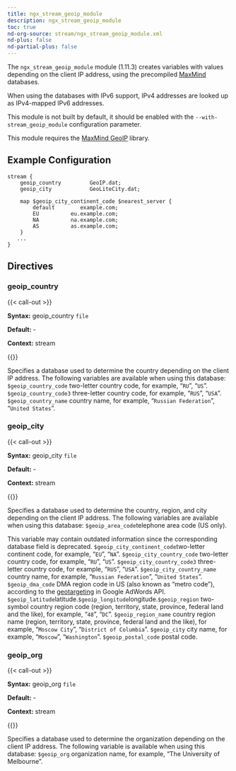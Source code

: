 ```yaml
---
title: ngx_stream_geoip_module
description: ngx_stream_geoip_module
toc: true
nd-org-source: stream/ngx_stream_geoip_module.xml
nd-plus: false
nd-partial-plus: false
---
```



<!--
      ********************************************************************************
      🛑 WARNING: AUTOGENERATED FILE - DO NOT EDIT 🛑 This Markdown file was
      automatically generated from the source XML documentation. Any manual
      changes made directly to this file will be overwritten. To request or
      suggest changes, please edit the source XML files instead.
      https://github.com/nginx/nginx.org/tree/main/xml/en
      ********************************************************************************
      -->


The `ngx_stream_geoip_module` module (1.11.3) creates variables
with values depending on the client IP address, using the precompiled
[MaxMind](http://www.maxmind.com) databases.

When using the databases with IPv6 support,
IPv4 addresses are looked up as IPv4-mapped IPv6 addresses.

This module is not built by default, it should be enabled with the
`--with-stream_geoip_module`
configuration parameter.

This module requires the
[MaxMind GeoIP](http://www.maxmind.com/app/c) library.
## Example Configuration


```nginx
stream {
    geoip_country         GeoIP.dat;
    geoip_city            GeoLiteCity.dat;

    map $geoip_city_continent_code $nearest_server {
        default        example.com;
        EU          eu.example.com;
        NA          na.example.com;
        AS          as.example.com;
    }
   ...
}

```

## Directives

### geoip_country

{{< call-out >}}

**Syntax:** geoip_country `file`

**Default:** -

**Context:** stream


{{</call-out>}}


Specifies a database used to determine the country
depending on the client IP address.
The following variables are available when using this database:
`$geoip_country_code`
two-letter country code, for example,
“`RU`”, “`US`”.
`$geoip_country_code3`
three-letter country code, for example,
“`RUS`”, “`USA`”.
`$geoip_country_name`
country name, for example,
“`Russian Federation`”, “`United States`”.
### geoip_city

{{< call-out >}}

**Syntax:** geoip_city `file`

**Default:** -

**Context:** stream


{{</call-out>}}


Specifies a database used to determine the country, region, and city
depending on the client IP address.
The following variables are available when using this database:
`$geoip_area_code`telephone area code (US only).

This variable may contain outdated information since
the corresponding database field is deprecated.
`$geoip_city_continent_code`two-letter continent code, for example,
“`EU`”, “`NA`”.
`$geoip_city_country_code`
two-letter country code, for example,
“`RU`”, “`US`”.
`$geoip_city_country_code3`
three-letter country code, for example,
“`RUS`”, “`USA`”.
`$geoip_city_country_name`
country name, for example,
“`Russian Federation`”, “`United States`”.
`$geoip_dma_code`
DMA region code in US (also known as “metro code”), according to the
[geotargeting](https://developers.google.com/adwords/api/docs/appendix/cities-DMAregions)
in Google AdWords API.
`$geoip_latitude`latitude.`$geoip_longitude`longitude.`$geoip_region`
two-symbol country region code (region, territory, state, province, federal land
and the like), for example,
“`48`”, “`DC`”.
`$geoip_region_name`
country region name (region, territory, state, province, federal land
and the like), for example,
“`Moscow City`”, “`District of Columbia`”.
`$geoip_city`
city name, for example,
“`Moscow`”, “`Washington`”.
`$geoip_postal_code`
postal code.
### geoip_org

{{< call-out >}}

**Syntax:** geoip_org `file`

**Default:** -

**Context:** stream


{{</call-out>}}


Specifies a database used to determine the organization
depending on the client IP address.
The following variable is available when using this database:
`$geoip_org`
organization name, for example, “The University of Melbourne”.
